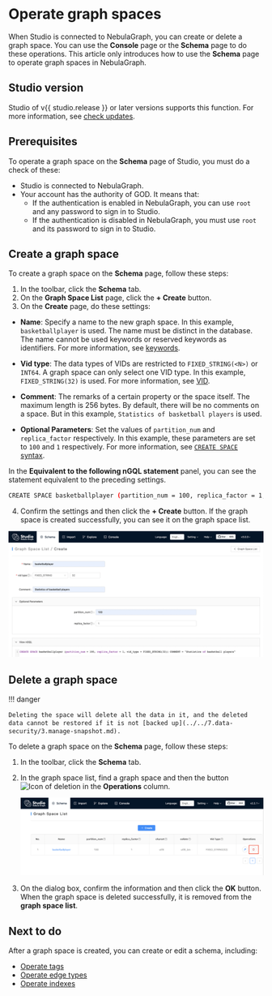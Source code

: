 # Operate graph spaces

When Studio is connected to NebulaGraph, you can create or delete a graph space. You can use the **Console** page or the **Schema** page to do these operations. This article only introduces how to use the **Schema** page to operate graph spaces in NebulaGraph.

## Studio version

Studio of v{{ studio.release }} or later versions supports this function. For more information, see [check updates](../about-studio/st-ug-check-updates.md).

## Prerequisites

To operate a graph space on the **Schema** page of Studio, you must do a check of these:

- Studio is connected to NebulaGraph.
- Your account has the authority of GOD. It means that:
  - If the authentication is enabled in NebulaGraph, you can use `root` and any password to sign in to Studio.
  - If the authentication is disabled in NebulaGraph, you must use `root` and its password to sign in to Studio.

## Create a graph space

To create a graph space on the **Schema** page, follow these steps:

1. In the toolbar, click the **Schema** tab.
2. On the **Graph Space List** page, click the **+ Create** button.
3. On the **Create** page, do these settings:

  - **Name**: Specify a name to the new graph space. In this example, `basketballplayer` is used. The name must be distinct in the database. The name cannot be used keywords or reserved keywords as identifiers. For more information, see [keywords](../../3.ngql-guide/1.nGQL-overview/keywords-and-reserved-words.md).

  - **Vid type**: The data types of VIDs are restricted to `FIXED_STRING(<N>)` or `INT64`. A graph space can only select one VID type. In this example, `FIXED_STRING(32)` is used. For more information, see [VID](../../1.introduction/3.vid.md).

  - **Comment**: The remarks of a certain property or the space itself. The maximum length is 256 bytes. By default, there will be no comments on a space. But in this example, `Statistics of basketball players` is used.

  - **Optional Parameters**: Set the values of `partition_num` and `replica_factor` respectively. In this example, these parameters are set to `100` and `1` respectively. For more information, see [`CREATE SPACE` syntax](../../3.ngql-guide/9.space-statements/1.create-space.md "Click to go to the NebulaGraph website").

  In the **Equivalent to the following nGQL statement** panel, you can see the statement equivalent to the preceding settings.
   
   ```bash
   CREATE SPACE basketballplayer (partition_num = 100, replica_factor = 1, vid_type = FIXED_STRING(32)) COMMENT = "Statistics of basketball players"
   ```

4. Confirm the settings and then click the **+ Create** button. If the graph space is created successfully, you can see it on the graph space list.

![The Create page with settings for a graph space](../figs/st-ug-026.png)

## Delete a graph space

!!! danger

    Deleting the space will delete all the data in it, and the deleted data cannot be restored if it is not [backed up](../../7.data-security/3.manage-snapshot.md).

To delete a graph space on the **Schema** page, follow these steps:

1. In the toolbar, click the **Schema** tab.
2. In the graph space list, find a graph space and then the button ![Icon of deletion](https://docs-cdn.nebula-graph.com.cn/nebula-studio-docs/st-ug-017.png "Delete") in the **Operations** column.

   ![Graph space list with the graph space to be deleted](./../figs/st-ug-029.png)
3. On the dialog box, confirm the information and then click the **OK** button. When the graph space is deleted successfully, it is removed from the **graph space list**.

## Next to do

After a graph space is created, you can create or edit a schema, including:

- [Operate tags](st-ug-crud-tag.md)
- [Operate edge types](st-ug-crud-edge-type.md)
- [Operate indexes](st-ug-crud-index.md)
